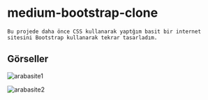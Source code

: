 # medium-bootstrap-clone
```
Bu projede daha önce CSS kullanarak yaptğım basit bir internet sitesini Bootstrap kullanarak tekrar tasarladım.
```

## Görseller

![arabasite1](https://user-images.githubusercontent.com/96295567/161976167-7401246b-6122-4770-a7db-26ed0120808c.png)

![arabasite2](https://user-images.githubusercontent.com/96295567/161976219-7926aaca-2645-4bd5-86ca-b113a008bf1d.png)